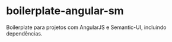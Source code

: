 # boilerplate-angular-sm
Boilerplate para projetos com AngularJS e Semantic-UI, incluindo dependências.
